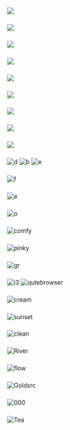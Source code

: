 ###
![](https://i.imgur.com/AndL6RP.png)
###
![](https://i.imgur.com/phlzK9o.png)
###
![](https://i.imgur.com/ubOll1c.png)
###
![](https://i.imgur.com/EMyULc0.png)
###
![](https://i.imgur.com/lzvMur7.png)
###
![](https://i.imgur.com/sA3Ec0K.png)
###
![](https://i.imgur.com/W6s0TQQ.png)
###
![](https://i.imgur.com/JUsGpJ8.png)
###
![](https://i.imgur.com/IA2R6hx.png)
###
![d](https://i.imgur.com/UYJVUXa.png)
![b](https://i.imgur.com/9i3YX7Y.png)
![e](https://i.imgur.com/AcI7ZRa.png)
###
![f](https://i.imgur.com/n1POo27.png)
###
![e](https://i.imgur.com/aBmQanI.png)
###
![o](https://i.imgur.com/RvwMvOe.png)
###
![comfy](https://i.imgur.com/EUAiIB6.jpg)
###
![pinky](https://i.imgur.com/8rckVWv.jpg)
###
![gr](https://i.imgur.com/AaxfYZQ.png)
###
![i3](https://i.imgur.com/YHEoivB.png)
![qutebrowser](https://i.imgur.com/6PMxdCw.png)
###
![cream](https://i.imgur.com/MyDAQxZ.png)
###
![sunset](https://i.imgur.com/gpFZ0bR.png)
###
![clean](https://i.imgur.com/nG9FKGX.png)
###
![River](https://i.imgur.com/d6Z1DBe.png)
###
![flow](https://i.imgur.com/ls5iFJP.png)
###
![Goldsrc](https://i.imgur.com/A50O5KM.png)
###
![000](https://i.imgur.com/3bVTUhk.png)
###
![Tea](https://i.imgur.com/MQdhVkf.png)
